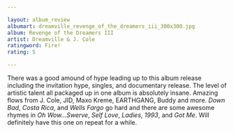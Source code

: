```yaml
---

layout: album_review
albumart: dreamville_revenge_of_the_dreamers_iii_300x300.jpg
album: Revenge of the Dreamers III
artist: Dreamville & J. Cole
ratingword: Fire!
rating: 5

---
```


There was a good amound of hype leading up to this album release including the invitation hype, singles, and documentary release. The level of artistic talent all packaged up in one album is absolutely insane. Amazing flows from J. Cole, JID, Maxo Kreme, EARTHGANG, Buddy and more. *Down Bad*, *Costa Rica*, and *Wells Fargo* go hard and there are some awesome rhymes in *Oh Wow...Swerve*, *Self Love*, *Ladies*, *1993*, and *Got Me*. Will definitely have this one on repeat for a while.
